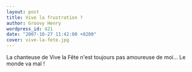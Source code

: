 ```yaml
---
layout: post
title: Vive la frustration ?
author: Groovy Henry
wordpress_id: 421
date: "2007-10-27 11:42:00 +0200"
cover: vive-la-fete.jpg
---
```


La chanteuse de Vive la Fête n'est toujours pas amoureuse de moi… Le monde va
mal !
